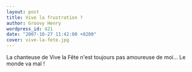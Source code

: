 ```yaml
---
layout: post
title: Vive la frustration ?
author: Groovy Henry
wordpress_id: 421
date: "2007-10-27 11:42:00 +0200"
cover: vive-la-fete.jpg
---
```


La chanteuse de Vive la Fête n'est toujours pas amoureuse de moi… Le monde va
mal !
